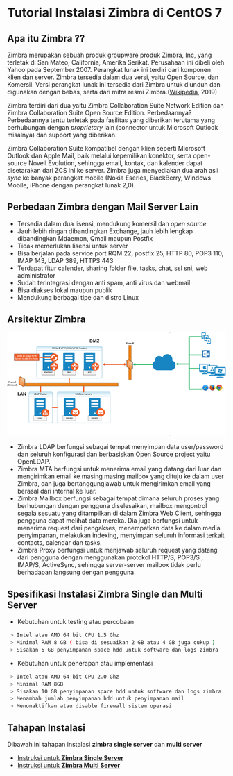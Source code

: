 # Tutorial Instalasi Zimbra di CentOS 7

## Apa itu Zimbra ??

Zimbra merupakan sebuah produk groupware produk Zimbra, Inc, yang terletak di San Mateo, California, Amerika Serikat. Perusahaan ini dibeli oleh Yahoo pada September 2007. Perangkat lunak ini terdiri dari komponen klien dan server. Zimbra tersedia dalam dua versi, yaitu Open Source, dan Komersil. Versi perangkat lunak ini tersedia dari Zimbra untuk diunduh dan digunakan dengan bebas, serta dari mitra resmi Zimbra.([Wikipedia](https://id.wikipedia.org/wiki/Zimbra), 2019)

Zimbra terdiri dari dua yaitu Zimbra Collaboration Suite Network Edition dan Zimbra Collaboration Suite Open Source Edition. Perbedaannya? Perbedaannya tentu terletak pada fasilitas yang diberikan terutama yang berhubungan dengan *proprietary* lain (connector untuk Microsoft Outlook misalnya) dan support yang diberikan.

Zimbra Collaboration Suite kompatibel dengan klien seperti Microsoft Outlook dan Apple Mail, baik melalui kepemilikan konektor, serta open-source Novell Evolution, sehingga email, kontak, dan kalender dapat disetarakan dari ZCS ini ke server. Zimbra juga menyediakan dua arah asli *sync* ke banyak perangkat mobile (Nokia Eseries, BlackBerry, Windows Mobile, iPhone dengan perangkat lunak 2,0).

## Perbedaan Zimbra dengan Mail Server Lain

* Tersedia dalam dua lisensi, mendukung komersil dan *open source*
* Jauh lebih ringan dibandingkan Exchange, jauh lebih lengkap dibandingkan Mdaemon, Qmail maupun Postfix
* Tidak memerlukan lisensi untuk server
* Bisa berjalan pada service port RQM 22, postfix 25, HTTP 80, POP3 110, IMAP 143, LDAP 389, HTTPS 443
* Terdapat fitur calender, sharing folder file, tasks, chat, ssl sni, web administrator
* Sudah terintegrasi dengan anti spam, anti virus dan webmail
* Bisa diakses lokal maupun publik
* Mendukung berbagai tipe dan distro Linux

## Arsitektur Zimbra

![gambar](https://github.com/AchmadF22/Tutorial-Zimbra/blob/master/Sample-Arsitektur-Zimbra.png)

* Zimbra LDAP berfungsi sebagai tempat menyimpan data user/password dan seluruh konfigurasi dan berbasiskan Open Source project yaitu OpenLDAP.
* Zimbra MTA berfungsi untuk menerima email yang datang dari luar dan mengirimkan email ke masing masing mailbox yang dituju ke dalam user Zimbra, dan juga bertanggungjawab untuk mengirimkan email yang berasal dari internal ke luar.
* Zimbra Mailbox berfungsi sebagai tempat dimana seluruh proses yang berhubungan dengan pengguna diselesaikan, mailbox mengontrol segala sesuatu yang ditampilkan di dalam Zimbra Web Client, sehingga pengguna dapat melihat data mereka. Dia juga berfungsi untuk menerima request dari pengakses, menempatkan data ke dalam media penyimpanan, melakukan indexing, menyimpan seluruh informasi terkait contacts, calendar dan tasks.
* Zimbra Proxy berfungsi untuk menjawab seluruh request yang datang dari pengguna dengan menggunakan protokol HTTP/S, POP3/S , IMAP/S, ActiveSync, sehingga server-server mailbox tidak perlu berhadapan langsung dengan pengguna.

## Spesifikasi Instalasi Zimbra Single dan Multi Server

* Kebutuhan untuk testing atau percobaan
```bash
 > Intel atau AMD 64 bit CPU 1.5 Ghz
 > Minimal RAM 8 GB ( bisa di sesuaikan 2 GB atau 4 GB juga cukup )
 > Sisakan 5 GB penyimpanan space hdd untuk software dan logs zimbra
```
* Kebutuhan untuk penerapan atau implementasi
```bash 
 > Intel atau AMD 64 bit CPU 2.0 Ghz
 > Minimal RAM 8GB
 > Sisakan 10 GB penyimpanan space hdd untuk software dan logs zimbra
 > Menambah jumlah penyimpanan hdd untuk penyimpanan mail
 > Menonaktifkan atau disable firewall sistem operasi
```

## Tahapan Instalasi

Dibawah ini tahapan instalasi **zimbra single server** dan **multi server** 
- [Instruksi untuk **Zimbra Single Server**](https://github.com/ProjectOprec/Tutorial-Zimbra/blob/master/Instalasi-Single-Server-Zimbra.md)
- [Instruksi untuk **Zimbra Multi Server**](https://github.com/AchmadF22/Tutorial-Zimbra/blob/master/Instalasi-Zimbra.md)
